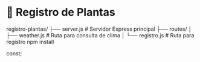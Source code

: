 # 🌱 Registro de Plantas
registro-plantas/ ├── server.js               # Servidor Express principal ├── routes/ │   ├── weather.js         # Ruta para consulta de clima │   └── registro.js        # Ruta para registro 
npm install

const;

